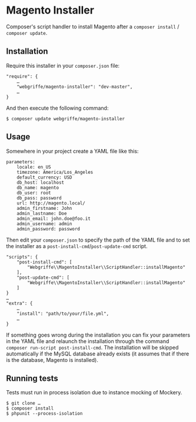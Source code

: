 Magento Installer
=================

Composer's script handler to install Magento after a `composer install` / `composer update`.

Installation
------------

Require this installer in your `composer.json` file:

	"require": {
		…
        "webgriffe/magento-installer": "dev-master",
        …
    }
    
And then execute the following command:

	$ composer update webgriffe/magento-installer

Usage
-----

Somewhere in your project create a YAML file like this:

	parameters:
	    locale: en_US
    	timezone: America/Los_Angeles
	    default_currency: USD
    	db_host: localhost
    	db_name: magento
    	db_user: root
    	db_pass: password
    	url: http://magento.local/
    	admin_firstname: John
    	admin_lastname: Doe
    	admin_email: john.doe@foo.it
    	admin_username: admin
    	admin_password: password

Then edit your `composer.json` to specify the path of the YAML file and to set the installer as a `post-install-cmd`/`post-update-cmd` script.

	"scripts": {
        "post-install-cmd": [
            "Webgriffe\\MagentoInstaller\\ScriptHandler::installMagento"
        ],
        "post-update-cmd": [
            "Webgriffe\\MagentoInstaller\\ScriptHandler::installMagento"
        ]
    }
    …
    "extra": {
    	…
        "install": "path/to/your/file.yml",
        …
    }

If something goes wrong during the installation you can fix your parameters in the YAML file and relaunch the installation through the command `composer run-script post-install-cmd`. The installation will be skipped automatically if the MySQL database already exists (it assumes that if there is the database, Magento is installed).

Running tests
-------------
Tests must run in process isolation due to instance mocking of Mockery.

	$ git clone …
	$ composer install
	$ phpunit --process-isolation